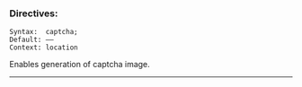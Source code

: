 ### Directives:

    Syntax:	 captcha;
    Default: ——
    Context: location

Enables generation of captcha image.<hr>
